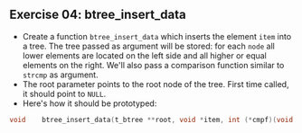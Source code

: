 ## Exercise 04: btree_insert_data

- Create a function `btree_insert_data` which inserts the element `item` into a tree. The tree passed as argument will be stored: for each `node` all lower elements are located on the left side and all higher or equal elements on the right. We'll also pass a comparison function similar to `strcmp` as argument.
- The root parameter points to the root node of the tree. First time called, it should point to `NULL`.
- Here's how it should be prototyped:
```c
void	btree_insert_data(t_btree **root, void *item, int (*cmpf)(void *, void *));
```


